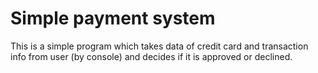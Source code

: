 # Simple payment system

This is a simple program which takes data of credit card and transaction info from user (by console) and decides if it is approved or declined.
